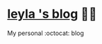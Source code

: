 [leyla 's blog](http://leylakapi.github.io/) :car::dash:
===================

My personal :octocat: blog

